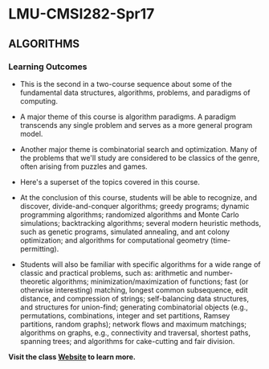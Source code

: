 # LMU-CMSI282-Spr17

## ALGORITHMS

### Learning Outcomes

- This is the second in a two-course sequence about some of the fundamental data structures, algorithms, problems, and paradigms of computing.

- A major theme of this course is algorithm paradigms. A paradigm transcends any single problem and serves as a more general program model.

- Another major theme is combinatorial search and optimization. Many of the problems that we'll study are considered to be classics of the genre, often arising from puzzles and games.

- Here's a superset of the topics covered in this course.

- At the conclusion of this course, students will be able to recognize, and discover, divide-and-conquer algorithms; greedy programs; dynamic programming algorithms; randomized algorithms and Monte Carlo simulations; backtracking algorithms; several modern heuristic methods, such as genetic programs, simulated annealing, and ant colony optimization; and algorithms for computational geometry (time-permitting).

- Students will also be familiar with specific algorithms for a wide range of classic and practical problems, such as: arithmetic and number-theoretic algorithms; minimization/maximization of functions; fast (or otherwise interesting) matching, longest common subsequence, edit distance, and compression of strings; self-balancing data structures, and structures for union-find; generating combinatorial objects (e.g., permutations, combinations, integer and set partitions, Ramsey partitions, random graphs); network flows and maximum matchings; algorithms on graphs, e.g., connectivity and traversal, shortest paths, spanning trees; and algorithms for cake-cutting and fair division.

**Visit the class [Website](http://pdorin.cs.lmu.edu/282.html) to learn more.**